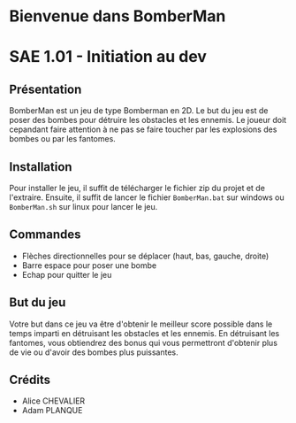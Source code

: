 # Bienvenue dans BomberMan 
# SAE 1.01 - Initiation au dev
## Présentation
BomberMan est un jeu de type Bomberman en 2D. Le but du jeu est de poser des bombes pour détruire les obstacles et les ennemis. Le joueur doit cepandant faire attention à ne pas se faire toucher par les explosions des bombes ou par les fantomes.

## Installation
Pour installer le jeu, il suffit de télécharger le fichier zip du projet et de l'extraire. Ensuite, il suffit de lancer le fichier `BomberMan.bat` sur windows ou `BomberMan.sh` sur linux pour lancer le jeu.

## Commandes
- Flèches directionnelles pour se déplacer (haut, bas, gauche, droite)
- Barre espace pour poser une bombe
- Echap pour quitter le jeu

## But du jeu
Votre but dans ce jeu va être d'obtenir le meilleur score possible dans le temps imparti en détruisant les obstacles et les ennemis. En détruisant les fantomes, vous obtiendrez des bonus qui vous permettront d'obtenir plus de vie ou d'avoir des bombes plus puissantes.

## Crédits
- Alice CHEVALIER
- Adam PLANQUE